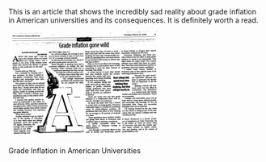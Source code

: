 This is an article that shows the incredibly sad reality about grade inflation in American universities and its consequences. It is definitely worth a read.

[![Grade Inflation in American Universities](gradeinflation-1.jpg "Grade Inflation")](https://i0.wp.com/blog.alexseifert.com/wp-content/uploads/2009/03/gradeinflation-2.jpg?ssl=1)

Grade Inflation in American Universities